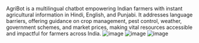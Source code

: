 AgriBot is a multilingual chatbot empowering Indian farmers with instant agricultural information in Hindi, English, and Punjabi. It addresses language barriers, offering guidance on crop management, pest control, weather, government schemes, and market prices, making vital resources accessible and impactful for farmers across India.
![image](https://github.com/user-attachments/assets/4b453880-8c4a-4c99-9af8-017dca43d0d5)
![image](https://github.com/user-attachments/assets/d1165652-a91f-4bc1-8351-7388cc298fd5)
![image](https://github.com/user-attachments/assets/a78d1e0c-6605-480b-8dda-cf230f3eabcb)



